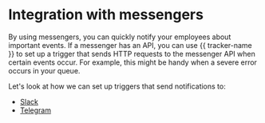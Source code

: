 # Integration with messengers

By using messengers, you can quickly notify your employees about important events. If a messenger has an API, you can use {{ tracker-name }} to set up a trigger that sends HTTP requests to the messenger API when certain events occur. For example, this might be handy when a severe error occurs in your queue.

Let's look at how we can set up triggers that send notifications to:

- [Slack](slack.md)
- [Telegram](telegram.md)


